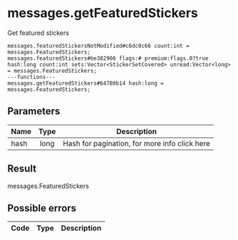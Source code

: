 # messages.getFeaturedStickers
Get featured stickers

```
messages.featuredStickersNotModified#c6dc0c66 count:int = messages.FeaturedStickers;
messages.featuredStickers#be382906 flags:# premium:flags.0?true hash:long count:int sets:Vector<StickerSetCovered> unread:Vector<long> = messages.FeaturedStickers;
---functions---
messages.getFeaturedStickers#64780b14 hash:long = messages.FeaturedStickers;
```

## Parameters
| Name | Type | Description |
| ---- | :----: | ----------- |
| hash | long | Hash for pagination, for more info click here |


## Result
messages.FeaturedStickers

## Possible errors
| Code | Type | Description |
| ---- | :----: | ----------- |

